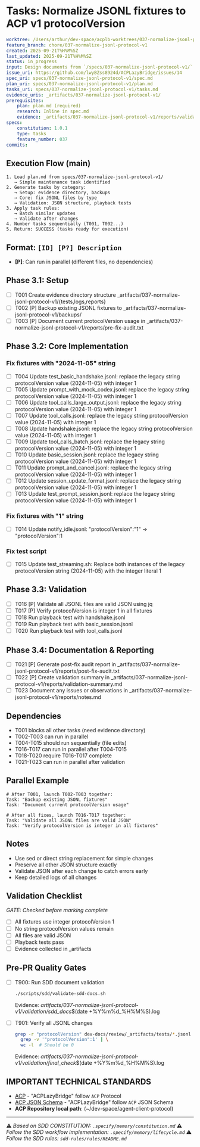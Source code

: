 # Tasks: Normalize JSONL fixtures to ACP v1 protocolVersion

```yaml
worktree: /Users/arthur/dev-space/acplb-worktrees/037-normalize-jsonl-protocol-v1
feature_branch: chore/037-normalize-jsonl-protocol-v1
created: 2025-09-21T%H%M%SZ
last_updated: 2025-09-21T%H%M%SZ
status: in_progress
input: Design documents from `/specs/037-normalize-jsonl-protocol-v1/`
issue_uri: https://github.com/lwyBZss8924d/ACPLazyBridge/issues/14
spec_uri: specs/037-normalize-jsonl-protocol-v1/spec.md
plan_uri: specs/037-normalize-jsonl-protocol-v1/plan.md
tasks_uri: specs/037-normalize-jsonl-protocol-v1/tasks.md
evidence_uris: _artifacts/037-normalize-jsonl-protocol-v1/
prerequisites:
    plan: plan.md (required)
    research: Inline in spec.md
    evidence: _artifacts/037-normalize-jsonl-protocol-v1/reports/validation-summary.md
specs:
    constitution: 1.0.1
    type: tasks
    feature_number: 037
commits:
```

## Execution Flow (main)

```text
1. Load plan.md from specs/037-normalize-jsonl-protocol-v1/
   → Simple maintenance task identified
2. Generate tasks by category:
   → Setup: evidence directory, backups
   → Core: fix JSONL files by type
   → Validation: JSON structure, playback tests
3. Apply task rules:
   → Batch similar updates
   → Validate after changes
4. Number tasks sequentially (T001, T002...)
5. Return: SUCCESS (tasks ready for execution)
```

## Format: `[ID] [P?] Description`

- **[P]**: Can run in parallel (different files, no dependencies)

## Phase 3.1: Setup

- [ ] T001 Create evidence directory structure _artifacts/037-normalize-jsonl-protocol-v1/{tests,logs,reports}
- [ ] T002 [P] Backup existing JSONL fixtures to _artifacts/037-normalize-jsonl-protocol-v1/backups/
- [ ] T003 [P] Document current protocolVersion usage in _artifacts/037-normalize-jsonl-protocol-v1/reports/pre-fix-audit.txt

## Phase 3.2: Core Implementation

### Fix fixtures with "2024-11-05" string

- [ ] T004 Update test_basic_handshake.jsonl: replace the legacy string protocolVersion value (2024-11-05) with integer 1
- [ ] T005 Update prompt_with_mock_codex.jsonl: replace the legacy string protocolVersion value (2024-11-05) with integer 1
- [ ] T006 Update tool_calls_large_output.jsonl: replace the legacy string protocolVersion value (2024-11-05) with integer 1
- [ ] T007 Update tool_calls.jsonl: replace the legacy string protocolVersion value (2024-11-05) with integer 1
- [ ] T008 Update handshake.jsonl: replace the legacy string protocolVersion value (2024-11-05) with integer 1
- [ ] T009 Update tool_calls_batch.jsonl: replace the legacy string protocolVersion value (2024-11-05) with integer 1
- [ ] T010 Update basic_session.jsonl: replace the legacy string protocolVersion value (2024-11-05) with integer 1
- [ ] T011 Update prompt_and_cancel.jsonl: replace the legacy string protocolVersion value (2024-11-05) with integer 1
- [ ] T012 Update session_update_format.jsonl: replace the legacy string protocolVersion value (2024-11-05) with integer 1
- [ ] T013 Update test_prompt_session.jsonl: replace the legacy string protocolVersion value (2024-11-05) with integer 1

### Fix fixtures with "1" string

- [ ] T014 Update notify_idle.jsonl: "protocolVersion":"1" → "protocolVersion":1

### Fix test script

- [ ] T015 Update test_streaming.sh: Replace both instances of the legacy protocolVersion string (2024-11-05) with the integer literal 1

## Phase 3.3: Validation

- [ ] T016 [P] Validate all JSONL files are valid JSON using jq
- [ ] T017 [P] Verify protocolVersion is integer 1 in all fixtures
- [ ] T018 Run playback test with handshake.jsonl
- [ ] T019 Run playback test with basic_session.jsonl
- [ ] T020 Run playback test with tool_calls.jsonl

## Phase 3.4: Documentation & Reporting

- [ ] T021 [P] Generate post-fix audit report in _artifacts/037-normalize-jsonl-protocol-v1/reports/post-fix-audit.txt
- [ ] T022 [P] Create validation summary in _artifacts/037-normalize-jsonl-protocol-v1/reports/validation-summary.md
- [ ] T023 Document any issues or observations in _artifacts/037-normalize-jsonl-protocol-v1/reports/notes.md

## Dependencies

- T001 blocks all other tasks (need evidence directory)
- T002-T003 can run in parallel
- T004-T015 should run sequentially (file edits)
- T016-T017 can run in parallel after T004-T015
- T018-T020 require T016-T017 complete
- T021-T023 can run in parallel after validation

## Parallel Example

```text
# After T001, launch T002-T003 together:
Task: "Backup existing JSONL fixtures"
Task: "Document current protocolVersion usage"

# After all fixes, launch T016-T017 together:
Task: "Validate all JSONL files are valid JSON"
Task: "Verify protocolVersion is integer in all fixtures"
```

## Notes

- Use sed or direct string replacement for simple changes
- Preserve all other JSON structure exactly
- Validate JSON after each change to catch errors early
- Keep detailed logs of all changes

## Validation Checklist

_GATE: Checked before marking complete_

- [ ] All fixtures use integer protocolVersion 1
- [ ] No string protocolVersion values remain
- [ ] All files are valid JSON
- [ ] Playback tests pass
- [ ] Evidence collected in _artifacts

## Pre-PR Quality Gates

- [ ] T900: Run SDD document validation

  ```bash
  ./scripts/sdd/validate-sdd-docs.sh
  ```

  Evidence: _artifacts/037-normalize-jsonl-protocol-v1/validation/sdd_docs_$(date +%Y%m%d_%H%M%S).log

- [ ] T901: Verify all JSONL changes

  ```bash
  grep -r "protocolVersion" dev-docs/review/_artifacts/tests/*.jsonl | \
    grep -v '"protocolVersion":1' | \
    wc -l  # Should be 0
  ```

  Evidence: _artifacts/037-normalize-jsonl-protocol-v1/validation/final_check_$(date +%Y%m%d_%H%M%S).log

## IMPORTANT TECHNICAL STANDARDS

- [ACP](https://github.com/zed-industries/agent-client-protocol) - "ACPLazyBridge" follow `ACP` Protocol
- [ACP JSON Schema](https://github.com/zed-industries/agent-client-protocol/blob/main/schema/schema.json) - "ACPLazyBridge" follow `ACP` JSON Schema
- **ACP Repository local path**: (~/dev-space/agent-client-protocol)

---

⚠️ _Based on SDD CONSTITUTION: `.specify/memory/constitution.md`_
⚠️ _Follow the SDD workflow implementation: `.specify/memory/lifecycle.md`_
⚠️ _Follow the SDD rules: `sdd-rules/rules/README.md`_
